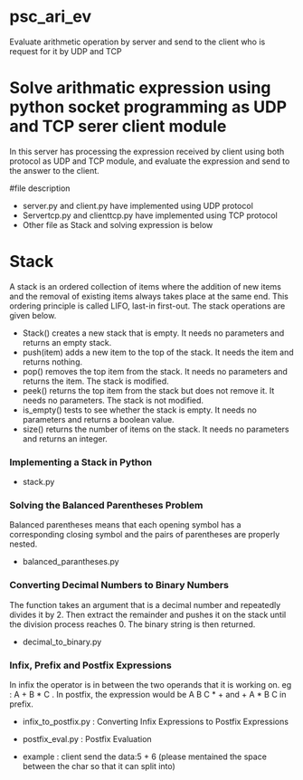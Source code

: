 # psc_ari_ev
Evaluate arithmetic operation by server and send to the client who is request for it by UDP and TCP

# Solve arithmatic expression using python socket programming as UDP and TCP  serer client module
 In this server has processing the expression received by client using  both protocol as UDP and TCP module, and evaluate the expression and send to the answer to the client.

#file description
- server.py and client.py have implemented using UDP protocol 
- Servertcp.py and clienttcp.py have implemented using TCP protocol
- Other  file as Stack and solving expression is below

# Stack

A stack is an ordered collection of items where the addition of new items and the removal of existing items always takes place at the same end. This ordering principle is called LIFO, last-in first-out.
The stack operations are given below.

- Stack() creates a new stack that is empty. It needs no parameters and returns an empty stack.
- push(item) adds a new item to the top of the stack. It needs the item and returns nothing.
- pop() removes the top item from the stack. It needs no parameters and returns the item. The stack is modified.
- peek() returns the top item from the stack but does not remove it. It needs no parameters. The stack is not modified.
- is_empty() tests to see whether the stack is empty. It needs no parameters and returns a boolean value.
- size() returns the number of items on the stack. It needs no parameters and returns an integer.
  
### Implementing a Stack in Python 

- stack.py

### Solving the Balanced Parentheses Problem

Balanced parentheses means that each opening symbol has a corresponding closing symbol and the pairs of parentheses are properly nested. 

- balanced_parantheses.py

### Converting Decimal Numbers to Binary Numbers

The function takes an argument that is a decimal number and repeatedly divides it by 2. 
Then extract the remainder and pushes it on the stack until the division process reaches 0.
The binary string is then returned.

- decimal_to_binary.py

### Infix, Prefix and Postfix Expressions

In infix the operator is in between the two operands that it is working on. eg : A + B * C .
In postfix, the expression would be A B C * + and + A * B C in prefix.


- infix_to_postfix.py : Converting Infix Expressions to Postfix Expressions 
- postfix_eval.py : Postfix Evaluation

- example : client send the data:5 + 6 (please mentained the space between the char so that it can split into)
